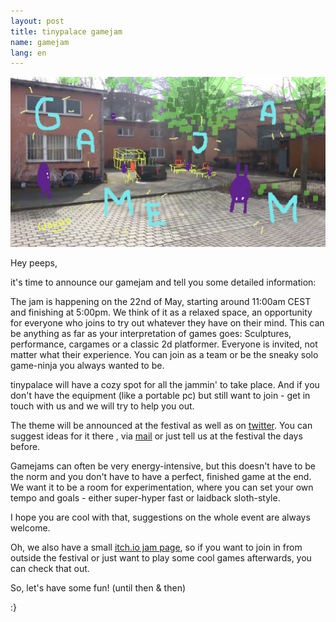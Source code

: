 ```yaml
---
layout: post
title: tinypalace gamejam
name: gamejam
lang: en
---
```


![](/assets/img/gamejam2.png)

Hey peeps,

it's time to announce our gamejam and tell you some detailed information:

The jam is happening on the 22nd of May, starting around 11:00am CEST and finishing at 5:00pm.
We think of it as a relaxed space, an opportunity for everyone who joins to try out whatever they have on their mind.
This can be anything as far as your interpretation of games goes: Sculptures, performance, cargames or a classic 2d platformer.
Everyone is invited, not matter what their experience. You can join as a team or be the sneaky solo game-ninja you always wanted to be.

tinypalace will have a cozy spot for all the jammin' to take place. And if you don't have the equipment (like a portable pc) but still want to join - get in touch with us and we will try to help you out.

The theme will be announced at the festival as well as on [twitter](http://twitter.com/tinytinypalace). You can suggest ideas for it there , via [mail](tinypalace@posteo.de) or just tell us at the festival the days before.

Gamejams can often be very energy-intensive, but this doesn't have to be the norm and you don't have to have a perfect, finished game at the end.
We want it to be a room for experimentation, where you can set your own tempo and goals - either super-hyper fast or laidback sloth-style.

I hope you are cool with that, suggestions on the whole event are always welcome.

Oh, we also have a small [itch.io jam page](https://itch.io/jam/tinypalace), so if you want to join in from outside the festival or just want to play some cool games afterwards, you can check that out.

So, let's have some fun! (until then & then) 

:}
